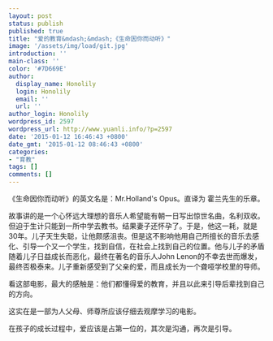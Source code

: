 ```yaml
---
layout: post
status: publish
published: true
title: "爱的教育&mdash;&mdash;《生命因你而动听》"
image: '/assets/img/load/git.jpg'
introduction: ''
main-class: ''
color: '#7D669E'
author:
  display_name: Honolily
  login: Honolily
  email: ''
  url: ''
author_login: Honolily
wordpress_id: 2597
wordpress_url: http://www.yuanli.info/?p=2597
date: '2015-01-12 16:46:43 +0800'
date_gmt: '2015-01-12 08:46:43 +0800'
categories:
- "育教"
tags: []
comments: []
---
```

<p>《生命因你而动听》的英文名是：Mr.Holland's Opus。直译为 霍兰先生的乐章。</p>
<p>故事讲的是一个心怀远大理想的音乐人希望能有朝一日写出惊世名曲，名利双收。但迫于生计只能到一所中学去教书。结果妻子还怀孕了。于是，他这一耗，就是30年。儿子天生失聪，让他颇感沮丧。但是这不影响他用自己所擅长的音乐去感化、引导一个又一个学生，找到自信，在社会上找到自己的位置。他与儿子的矛盾随着儿子日益成长而恶化，最终在著名的音乐人John Lenon的不幸去世而爆发，最终否极泰来。儿子重新感受到了父亲的爱，而且成长为一个聋哑学校里的导师。</p>
<p>看这部电影，最大的感触是：他们都懂得爱的教育，并且以此来引导后辈找到自己的方向。</p>
<p>这实在是一部为人父母、师尊所应该仔细去观摩学习的电影。</p>
<p>在孩子的成长过程中，爱应该是占第一位的，其次是沟通，再次是引导。</p>
<p>&nbsp;</p>
<p>&nbsp;</p>
<p>&nbsp;</p>
<p>&nbsp;</p>
